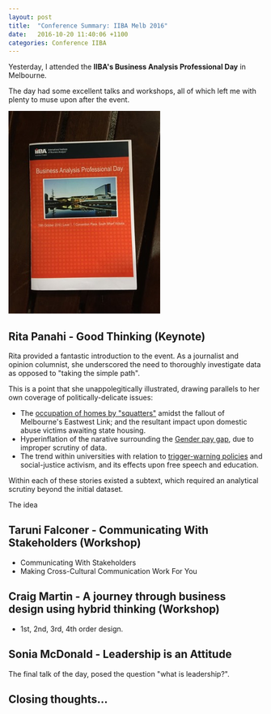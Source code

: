 ```yaml
---
layout: post
title:  "Conference Summary: IIBA Melb 2016"
date:   2016-10-20 11:40:06 +1100
categories: Conference IIBA
---
```


Yesterday, I attended the **IIBA's Business Analysis Professional Day** in Melbourne.

The day had some excellent talks and workshops, all of which left me with plenty to muse upon after the event.


![2016 IIBA Day - Event Programme](/images/2016/2016_IIBA_day_programme_300x400.jpg)

## Rita Panahi - Good Thinking (Keynote)
Rita provided a fantastic introduction to the event. As a journalist and opinion columnist, she underscored the need to thoroughly investigate data as opposed to "taking the simple path".

This is a point that she unappolegitically illustrated, drawing parallels to her own coverage of politically-delicate issues:

- The [occupation of homes by "squatters"][1] amidst the fallout of Melbourne's Eastwest Link; and the resultant impact upon domestic abuse victims awaiting state housing.
- Hyperinflation of the narative surrounding the [Gender pay gap][2], due to improper scrutiny of data.
- The trend within universities with relation to [trigger-warning policies][3] and social-justice activism, and its effects upon free speech and education. 

Within each of these stories existed a subtext, which required an analytical scrutiny beyond the initial dataset.

The idea 

## Taruni Falconer - Communicating With Stakeholders (Workshop)

- Communicating With Stakeholders
- Making Cross-Cultural Communication Work For You

## Craig Martin - A journey through business design using hybrid thinking (Workshop)

- 1st, 2nd, 3rd, 4th order design.

## Sonia McDonald - Leadership is an Attitude

The final talk of the day, posed the question "what is leadership?".

## Closing thoughts...


[1]: http://www.heraldsun.com.au/news/opinion/rita-panahi/rita-panahi-squatters-win-hurts-the-real-victims-of-domestic-violence/news-story/ea6d0df5ed0e1c62b17984c1f730636b
[2]: http://www.heraldsun.com.au/blogs/rita-panahi/gender-pay-gap-mystery/news-story/3b05bde578500b5df10160a4d0a47597  "Gender pay gap mystery"
[3]: http://www.heraldsun.com.au/news/opinion/rita-panahi/too-many-modern-students-refuse-to-learn-tolerance-and-respect-for-diversity-of-opinion/news-story/6f60755f738a13cca87291148798a5bb